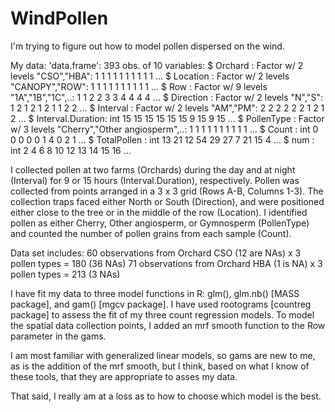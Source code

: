 # WindPollen

I'm trying to figure out how to model pollen dispersed on the wind. 

My data:
	'data.frame':	393 obs. of  10 variables:
 	$ Orchard          : Factor w/ 2 levels "CSO","HBA": 1 1 1 1 1 1 1 1 1 1 ...
 	$ Location         : Factor w/ 2 levels "CANOPY","ROW": 1 1 1 1 1 1 1 1 1 1 ...
 	$ Row              : Factor w/ 9 levels "1A","1B","1C",..: 1 1 2 2 3 3 4 4 4 4 ...
 	$ Direction        : Factor w/ 2 levels "N","S": 1 2 1 2 1 2 1 1 2 2 ...
 	$ Interval         : Factor w/ 2 levels "AM","PM": 2 2 2 2 2 2 1 2 1 2 ...
 	$ Interval.Duration: int  15 15 15 15 15 15 9 15 9 15 ...
 	$ PollenType       : Factor w/ 3 levels "Cherry","Other angiosperm",..: 1 1 1 1 1 1 1 1 1 1 ...
 	$ Count            : int  0 0 0 0 0 1 4 0 2 1 ...
 	$ TotalPollen      : int  13 21 12 54 29 27 7 21 15 4 ...
 	$ num              : int  2 4 6 8 10 12 13 14 15 16 ...
 
I collected pollen at two farms (Orchards) during the day and at night (Interval) for 9 or 15 hours (Interval.Duration), respectively. Pollen was collected from points arranged in a 3 x 3 grid (Rows A-B, Columns 1-3). The collection traps faced either North or South (Direction), and were positioned either close to the tree or in the middle of the row (Location). I identified pollen as either Cherry, Other angiosperm, or Gymnosperm (PollenType) and counted the number of pollen grains from each sample (Count).

Data set includes:
60 observations from Orchard CSO (12 are NAs) x 3 pollen types = 180 (36 NAs)
71 observations from Orchard HBA (1 is NA) x 3 pollen types = 213 (3 NAs)

I have fit my data to three model functions in R: glm(), glm.nb() [MASS package], and gam() [mgcv package]. I have used rootograms [countreg package] to assess the fit of my three count regression models. To model the spatial data collection points, I added an mrf smooth function to the Row parameter in the gams. 

I am most familiar with generalized linear models, so gams are new to me, as is the addition of the mrf smooth, but I think, based on what I know of these tools, that they are appropriate to asses my data.

That said, I really am at a loss as to how to choose which model is the best.

